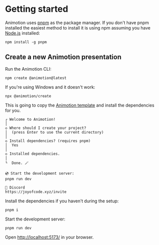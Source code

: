 # Getting started

Animotion uses [pnpm](https://pnpm.io/) as the package manager. If you don't have pnpm installed the easiest method to install it is using npm
assuming you have [Node.js](https://nodejs.org/en) installed:

```text
npm install -g pnpm
```

## Create a new Animotion presentation

Run the Animotion CLI:

```text
npm create @animotion@latest
```

If you're using Windows and it doesn't work:

```text
npx @animotion/create
```

This is going to copy the [Animotion template](https://github.com/animotionjs/animotion/tree/main/packages/create/template) and install the dependencies for you.

```text
┌ Welcome to Animotion!
│
◇ Where should I create your project?
│  (press Enter to use the current directory)
│
◇ Install dependencies? (requires pnpm)
│  Yes
│
◇ Installed dependencies.
│
└  Done. 🪄

💿️ Start the development server:
pnpm run dev

💬 Discord
https://joyofcode.xyz/invite
```

Install the dependencies if you haven't during the setup:

```text
pnpm i
```

Start the development server:

```text
pnpm run dev
```

Open [http://localhost:5173/](http://localhost:5173/) in your browser.
